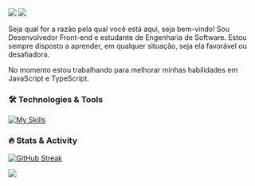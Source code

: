 <div align="left">
  <a href="https://www.linkedin.com/in/edgarfariabarbosa/"><img src="https://img.shields.io/badge/LinkedIn-0077B5?style=for-the-badge&logo=linkedin&logoColor=white"/></a>
  <a href="https://medium.com/@edgarfbarbosa"><img src="https://img.shields.io/badge/Medium-12100E?style=for-the-badge&logo=medium&logoColor=white"/></a>
</div>

<div>
  <p>
    Seja qual for a razão pela qual você está aqui, seja bem-vindo! Sou Desenvolvedor Front-end e estudante de Engenharia de Software. Estou sempre disposto a aprender, em qualquer situação, seja ela favorável ou desafiadora.
  </p>
  <p>
    No momento estou trabalhando para melhorar minhas habilidades em JavaScript e TypeScript.
  </p>
</div>

### 🛠️ Technologies & Tools

[![My Skills](https://skillicons.dev/icons?i=html,css,js,ts,react,tailwind)](#)

### 🔥 Stats & Activity

[![GitHub Streak](https://streak-stats.demolab.com?user=edgarfbarbosa&theme=transparent&locale=pt_BR&date_format=j%2Fn%5B%2FY%5D&exclude_days=Sun%2CSat)](#)

<div align="left">
  <a href="https://www.codewars.com/users/edgarfbarbosa"><img src="https://www.codewars.com/users/edgarfbarbosa/badges/small?theme=dark"/></a>
</div>

